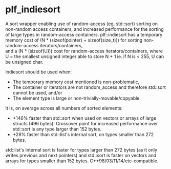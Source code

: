 # plf_indiesort
A sort wrapper enabling use of random-access (eg. std::sort) sorting on non-random access containers, and increased performance for the sorting of large types in random-access containers.
plf::indiesort has a temporary memory cost of (N * (sizeof(pointer) + sizeof(size_t))) for sorting non-random-access iterators/containers,<br>
and a (N * (sizeof(U))) cost for random-access iterators/containers, where U = the smallest unsigned integer able to store N + 1 ie. if N is &lt; 255, U can be unsigned char.

Indiesort should be used when:

* The temporary memory cost mentioned is non-problematic,
* The container or iterators are not random_access and therefore std::sort cannot be used, and/or
* The element type is large or non-trivially-movable/copyable.


It is, on average across all numbers of sorted elements:

* +146% faster than std::sort when used on vectors or arrays of large structs (496 bytes). Crossover point for increased performance over std::sort is any type larger than 152 bytes.
* +28% faster than std::list's internal sort, on types smaller than 272 bytes.

std::list's internal sort is faster for types larger than 272 bytes (as it only writes previous and next pointers) and std::sort is faster on vectors and arrays for types smaller than 152 bytes.
C++98/03/11/14/etc-compatible.
